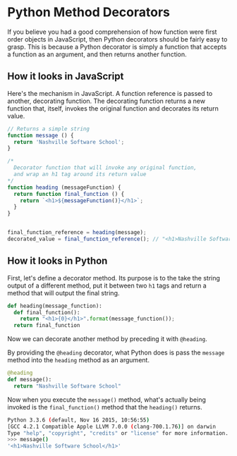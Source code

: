 # Python Method Decorators

If you believe you had a good comprehension of how function were first order objects in JavaScript, then Python decorators should be fairly easy to grasp. This is because a Python decorator is simply a function that accepts a function as an argument, and then returns another function.

## How it looks in JavaScript

Here's the mechanism in JavaScript. A function reference is passed to another, decorating function. The decorating function returns a new function that, itself, invokes the original function and decorates its return value.

```js
// Returns a simple string
function message () {
  return 'Nashville Software School';
}

/* 
  Decorator function that will invoke any original function,
  and wrap an h1 tag around its return value
*/
function heading (messageFunction) {
  return function final_function () {
    return `<h1>${messageFunction()}</h1>`;
  }
}


final_function_reference = heading(message);
decorated_value = final_function_reference(); // "<h1>Nashville Software School</h1>"
```

## How it looks in Python

First, let's define a decorator method. Its purpose is to the take the string output of a different method, put it between two `h1` tags and return a method that will output the final string.

```py
def heading(message_function):
  def final_function():
    return "<h1>{0}</h1>".format(message_function());
  return final_function
```

Now we can decorate another method by preceding it with `@heading`.

By providing the `@heading` decorator, what Python does is pass the `message` method into the `heading` method as an argument.

```py
@heading
def message():
  return "Nashville Software School"
```

Now when you execute the `message()` method, what's actually being invoked is the `final_function()` method that the `heading()` returns.

```sh
Python 3.3.6 (default, Nov 16 2015, 10:56:55) 
[GCC 4.2.1 Compatible Apple LLVM 7.0.0 (clang-700.1.76)] on darwin
Type "help", "copyright", "credits" or "license" for more information.
>>> message()
'<h1>Nashville Software School</h1>'
```


